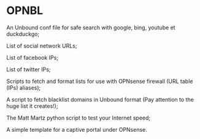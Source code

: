 # OPNBL
An Unbound conf file for safe search with google, bing, youtube et duckduckgo;

List of social network URLs;

List of facebook IPs;

List of twitter IPs;

Scripts to fetch and format lists for use with OPNsense firewall (URL table (IPs) aliases);

A script to fetch blacklist domains in Unbound format (Pay attention to the huge list it creates!);

The Matt Martz python script to test your Internet speed;

A simple template for a captive portal under OPNsense.

